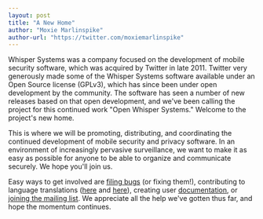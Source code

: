 ```yaml
---
layout: post
title: "A New Home"
author: "Moxie Marlinspike"
author-url: "https://twitter.com/moxiemarlinspike"
---
```


Whisper Systems was a company focused on the development of mobile security software, which was acquired by 
Twitter in late 2011.  Twitter very generously made some of the Whisper Systems software available under an 
Open Source license (GPLv3), which has since been under open development by the community.  The software has 
seen a number of new releases based on that open development, and we've been calling the project for this 
continued work "Open Whisper Systems."  Welcome to the project's new home.

<!--more-->

This is where we will be promoting, distributing, and coordinating the continued development of mobile security
and privacy software.  In an environment of increasingly pervasive surveillance, we want to make it as easy as
possible for anyone to be able to organize and communicate securely. We hope you'll join us.

Easy ways to get involved are [filing bugs](https://github.com/whispersystems/) (or fixing them!), contributing to
language translations ([here](https://www.transifex.com/projects/p/redphone/) and 
[here](https://www.transifex.com/projects/p/textsecure-official)), creating 
user [documentation](https://github.com/WhisperSystems/RedPhone/wiki), or 
[joining the mailing list](https://lists.riseup.net/www/info/whispersystems).  We appreciate all the help we've gotten
thus far, and hope the momentum continues.
